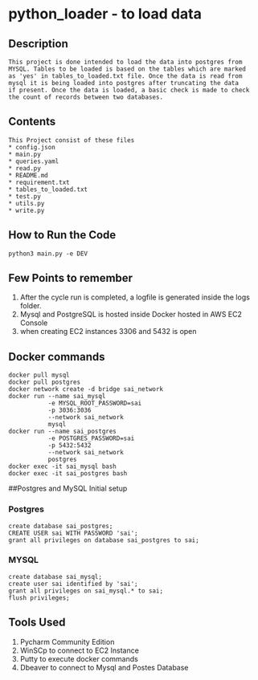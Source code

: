 # python_loader - to load data

## Description
    This project is done intended to load the data into postgres from 
    MYSQL. Tables to be loaded is based on the tables which are marked 
    as 'yes' in tables_to_loaded.txt file. Once the data is read from
    mysql it is being loaded into postgres after truncating the data
    if present. Once the data is loaded, a basic check is made to check
    the count of records between two databases.
    
## Contents
    This Project consist of these files
    * config.json
    * main.py
    * queries.yaml
    * read.py
    * README.md
    * requirement.txt
    * tables_to_loaded.txt
    * test.py
    * utils.py
    * write.py
    
## How to Run the Code
```commandline
python3 main.py -e DEV 
```
    
## Few Points to remember
1. After the cycle run is completed, a logfile is generated inside the logs folder.
2. Mysql and PostgreSQL is hosted inside Docker hosted in AWS EC2 Console
3. when creating EC2 instances 3306 and 5432 is open

## Docker commands
```commandline
docker pull mysql
docker pull postgres
docker network create -d bridge sai_network
docker run --name sai_mysql
           -e MYSQL_ROOT_PASSWORD=sai
           -p 3036:3036
           --network sai_network
           mysql
docker run --name sai_postgres
           -e POSTGRES_PASSWORD=sai
           -p 5432:5432
           --network sai_network
           postgres
docker exec -it sai_mysql bash
docker exec -it sai_postgres bash
```

##Postgres and MySQL Initial setup

### Postgres
```commandline
create database sai_postgres;
CREATE USER sai WITH PASSWORD 'sai';
grant all privileges on database sai_postgres to sai;

```
### MYSQL
```commandline
create database sai_mysql;
create user sai identified by 'sai';
grant all privileges on sai_mysql.* to sai;
flush privileges;
```

## Tools Used
1. Pycharm Community Edition
2. WinSCp to connect to EC2 Instance
3. Putty to execute docker commands
4. Dbeaver to connect to Mysql and Postes Database